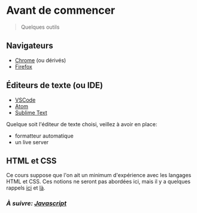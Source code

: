 # Avant de commencer

> Quelques outils

## Navigateurs

- [Chrome](https://www.google.com/chrome/) (ou dérivés)
- [Firefox](https://www.mozilla.org/en-US/firefox/new/)

## Éditeurs de texte (ou IDE)

- [VSCode](https://code.visualstudio.com/)
- [Atom](https://atom.io/)
- [Sublime Text](https://www.sublimetext.com/)

Quelque soit l'éditeur de texte choisi, veillez à avoir en place:
- formatteur automatique
- un live server

## HTML et CSS

Ce cours suppose que l'on ait un minimum d'expérience avec les langages HTML et CSS. Ces notions ne seront pas abordées ici, mais il y a quelques rappels [ici](./0-1_html.md) et [là](./0-2_css.md).

### _À suivre: [Javascript](./0-3_javascript.md)_
